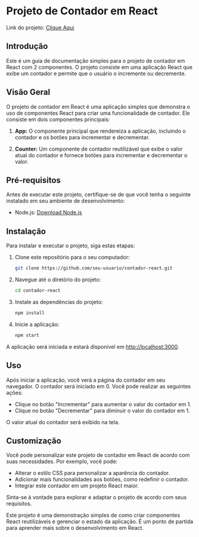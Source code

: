 # Projeto de Contador em React

Link do projeto: <a href="https://contador-react-original.vercel.app/">Clique Aqui </a>

## Introdução
Este é um guia de documentação simples para o projeto de contador em React com 2 componentes. O projeto consiste em uma aplicação React que exibe um contador e permite que o usuário o incremente ou decremente.

## Visão Geral
O projeto de contador em React é uma aplicação simples que demonstra o uso de componentes React para criar uma funcionalidade de contador. Ele consiste em dois componentes principais:

1. **App:** O componente principal que rendereiza a aplicação, incluindo o contador e os botões para incrementar e decrementar.

2. **Counter:** Um componente de contador reutilizável que exibe o valor atual do contador e fornece botões para incrementar e decrementar o valor.

## Pré-requisitos
Antes de executar este projeto, certifique-se de que você tenha o seguinte instalado em seu ambiente de desenvolvimento:

- Node.js: [Download Node.js](https://nodejs.org/)

## Instalação
Para instalar e executar o projeto, siga estas etapas:

1. Clone este repositório para o seu computador:

   ```bash
   git clone https://github.com/seu-usuario/contador-react.git
   ```

2. Navegue até o diretório do projeto:

   ```bash
   cd contador-react
   ```

3. Instale as dependências do projeto:

   ```bash
   npm install
   ```

4. Inicie a aplicação:

   ```bash
   npm start
   ```

A aplicação será iniciada e estará disponível em [http://localhost:3000](http://localhost:3000).

## Uso
Após iniciar a aplicação, você verá a página do contador em seu navegador. O contador será iniciado em 0. Você pode realizar as seguintes ações:

- Clique no botão "Incrementar" para aumentar o valor do contador em 1.
- Clique no botão "Decrementar" para diminuir o valor do contador em 1.

O valor atual do contador será exibido na tela.

## Customização
Você pode personalizar este projeto de contador em React de acordo com suas necessidades. Por exemplo, você pode:

- Alterar o estilo CSS para personalizar a aparência do contador.
- Adicionar mais funcionalidades aos botões, como redefinir o contador.
- Integrar este contador em um projeto React maior.

Sinta-se à vontade para explorar e adaptar o projeto de acordo com seus requisitos.

Este projeto é uma demonstração simples de como criar componentes React reutilizáveis e gerenciar o estado da aplicação. É um ponto de partida para aprender mais sobre o desenvolvimento em React.
